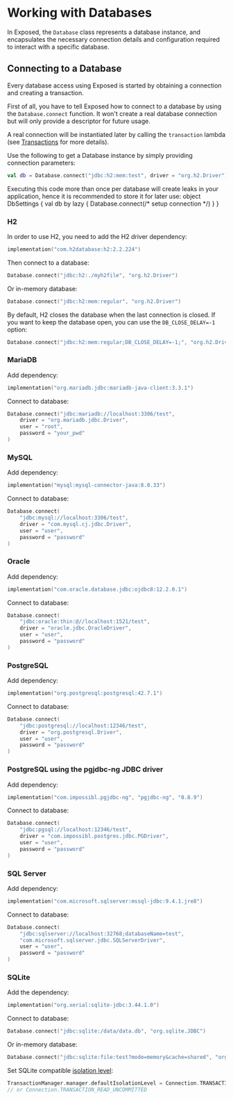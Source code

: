 <show-structure for="chapter,procedure" depth="2"/>

# Working with Databases

In Exposed, the `Database` class represents a database instance, and encapsulates the necessary connection
details and configuration required to interact with a specific database.

## Connecting to a Database

Every database access using Exposed is started by obtaining a connection and creating a transaction.

First of all, you have to tell Exposed how to connect to a database by using the `Database.connect` function.
It won't create a real database connection but will only provide a descriptor for future usage.

A real connection will be instantiated later by calling the `transaction` lambda
(see [Transactions](Transactions.md) for more details).

Use the following to get a Database instance by simply providing connection parameters:

```kotlin
val db = Database.connect("jdbc:h2:mem:test", driver = "org.h2.Driver")
```

<note>Executing this code more than once per database will create leaks in your application, hence it is recommended to store it for later use:
<code-block lang="kotlin">
object DbSettings {
   val db by lazy { 
       Database.connect(/* setup connection */)
   }
}
</code-block>
</note>

### H2

In order to use H2, you need to add the H2 driver dependency:

```kotlin
implementation("com.h2database:h2:2.2.224")
```

Then connect to a database:

```kotlin
Database.connect("jdbc:h2:./myh2file", "org.h2.Driver")
```

Or in-memory database:

```kotlin
Database.connect("jdbc:h2:mem:regular", "org.h2.Driver")  
```  

By default, H2 closes the database when the last connection is closed. If you want to keep the database open, you can use the `DB_CLOSE_DELAY=-1`
option:

```kotlin
Database.connect("jdbc:h2:mem:regular;DB_CLOSE_DELAY=-1;", "org.h2.Driver")
```

### MariaDB

Add dependency:

```kotlin
implementation("org.mariadb.jdbc:mariadb-java-client:3.3.1")
```
Connect to database:

```kotlin
Database.connect("jdbc:mariadb://localhost:3306/test",
    driver = "org.mariadb.jdbc.Driver",
    user = "root",
    password = "your_pwd"
)
```

### MySQL

Add dependency:

```kotlin
implementation("mysql:mysql-connector-java:8.0.33")
```

Connect to database:

```kotlin
Database.connect(
    "jdbc:mysql://localhost:3306/test",
    driver = "com.mysql.cj.jdbc.Driver",
    user = "user",
    password = "password"
)  
```

### Oracle

Add dependency:

```kotlin
implementation("com.oracle.database.jdbc:ojdbc8:12.2.0.1")
```

Connect to database:

```kotlin
Database.connect(
    "jdbc:oracle:thin:@//localhost:1521/test",
    driver = "oracle.jdbc.OracleDriver",
    user = "user",
    password = "password"
)  
```

### PostgreSQL

Add dependency:

```kotlin
implementation("org.postgresql:postgresql:42.7.1")  
```

Connect to database:

```kotlin
Database.connect(
    "jdbc:postgresql://localhost:12346/test",
    driver = "org.postgresql.Driver",
    user = "user",
    password = "password"
)  
```

### PostgreSQL using the pgjdbc-ng JDBC driver

Add dependency:

```kotlin
implementation("com.impossibl.pgjdbc-ng", "pgjdbc-ng", "0.8.9")  
```

Connect to database:

```kotlin
Database.connect(
    "jdbc:pgsql://localhost:12346/test",
    driver = "com.impossibl.postgres.jdbc.PGDriver",
    user = "user",
    password = "password"
)  
```

### SQL Server

Add dependency:

```kotlin
implementation("com.microsoft.sqlserver:mssql-jdbc:9.4.1.jre8")
```

Connect to database:

```kotlin
Database.connect(
    "jdbc:sqlserver://localhost:32768;databaseName=test",
    "com.microsoft.sqlserver.jdbc.SQLServerDriver",
    user = "user",
    password = "password"
)  
```

### SQLite

Add the dependency:

```kotlin
implementation("org.xerial:sqlite-jdbc:3.44.1.0")
```

Connect to database:

```kotlin
Database.connect("jdbc:sqlite:/data/data.db", "org.sqlite.JDBC")  
```

Or in-memory database:

```kotlin
Database.connect("jdbc:sqlite:file:test?mode=memory&cache=shared", "org.sqlite.JDBC")  
```  

Set SQLite compatible [isolation level](https://www.sqlite.org/isolation.html):

```kotlin
TransactionManager.manager.defaultIsolationLevel = Connection.TRANSACTION_SERIALIZABLE
// or Connection.TRANSACTION_READ_UNCOMMITTED
```

